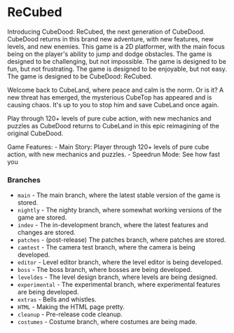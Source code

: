 # ReCubed

Introducing CubeDood: ReCubed, the next generation of CubeDood. CubeDood returns in this brand new adventure, with new features, new levels, and new enemies.
This game is a 2D platformer, with the main focus being on the player's ability to jump and dodge obstacles. The game is designed to be challenging, but not impossible. The game is designed to be fun, but not frustrating. The game is designed to be enjoyable, but not easy. The game is designed to be CubeDood: ReCubed.

Welcome back to CubeLand, where peace and calm is the norm. Or is it?
A new threat has emerged, the mysterious CubeTop has appeared and is causing chaos.
It's up to you to stop him and save CubeLand once again.

Play through 120+ levels of pure cube action, with new mechanics and puzzles as
CubeDood returns to CubeLand in this epic reimagining of the original CubeDood.

Game Features:
    - Main Story: Player through 120+ levels of pure cube action, with new mechanics and puzzles.
    - Speedrun Mode: See how fast you


### Branches

- `main` - The main branch, where the latest stable version of the game is stored.
- `nightly` - The nighty branch, where somewhat working versions of the game are stored.
- `indev` - The in-development branch, where the latest features and changes are stored.
- `patches` - (post-release) The patches branch, where patches are stored.
- `camtest` - The camera test branch, where the camera is being developed.
- `editor` - Level editor branch, where the level editor is being developed.
- `boss` - The boss branch, where bosses are being developed.
- `leveldes` - The level design branch, where levels are being designed.
- `experimental` - The experimental branch, where experimental features are being developed.
- `extras` - Bells and whistles.
- `HTML` - Making the HTML page pretty.
- `cleanup` - Pre-release code cleanup.
- `costumes` - Costume branch, where costumes are being made.

